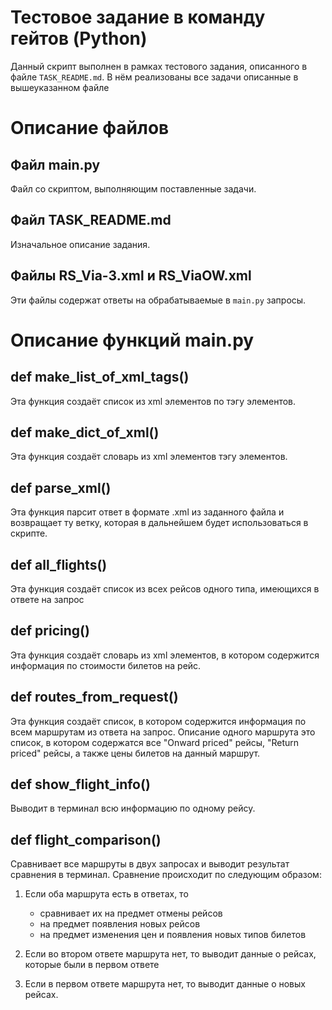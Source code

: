 Тестовое задание в команду гейтов (Python)
===
Данный скрипт выполнен в рамках тестового задания, описанного в файле `TASK_README.md`.
В нём реализованы все задачи описанные в вышеуказанном файле

Описание файлов
===
Файл main.py
--
Файл со скриптом, выполняющим поставленные задачи.

Файл TASK_README.md
--
Изначальное описание задания.

Файлы RS_Via-3.xml и RS_ViaOW.xml
---
Эти файлы содержат ответы на обрабатываемые в `main.py` запросы.

Описание функций main.py
===
def make_list_of_xml_tags()
---
Эта функция создаёт список из xml элементов по тэгу элементов.

def make_dict_of_xml()
---
Эта функция создаёт словарь из xml элементов тэгу элементов.

def parse_xml()
---
Эта функция парсит ответ в формате .xml из заданного файла и возвращает ту ветку, которая в дальнейшем будет использоваться в скрипте.

def all_flights()
---
Эта функция создаёт список из всех рейсов одного типа, имеющихся в ответе на запрос

def pricing()
---
Эта функция создаёт словарь из xml элементов, в котором содержится информация по стоимости билетов на рейс.

def routes_from_request()
---
Эта функция создаёт список, в котором содержится информация по всем маршрутам из ответа на запрос.
Описание одного маршрута это список, в котором содержатся все "Onward priced" рейсы, "Return priced" рейсы, а также
цены билетов на данный маршрут.

def show_flight_info()
---
Выводит в терминал всю информацию по одному рейсу.

def flight_comparison()
---
Сравнивает все маршруты в двух запросах и выводит результат сравнения в терминал.
Сравнение происходит по следующим образом:
1) Если оба маршрута есть в ответах, то
   + сравнивает их на предмет отмены рейсов
    + на предмет появления новых рейсов
    + на предмет изменения цен и появления новых типов билетов
    
2) Если во втором ответе маршрута нет, то выводит данные о рейсах, которые были в первом ответе
3) Если в первом ответе маршрута нет, то выводит данные о новых рейсах.